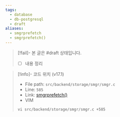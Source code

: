 ```yaml
---
tags:
  - database
  - db-postgresql
  - draft
aliases:
  - smgrprefetch
  - smgrprefetch()
---
```

> [!fail]- 본 글은 #draft 상태입니다.
> - [ ] 내용 정리

> [!info]- 코드 위치 (v17.1)
> - File path: `src/backend/storage/smgr/smgr.c`
> - Line: `585`
> - Link: [smgrprefetch()](https://github.com/postgres/postgres/blob/REL_17_1/src/backend/storage/smgr/smgr.c#L577-L589)
> - VIM
> ```
> vi src/backend/storage/smgr/smgr.c +585
> ```
